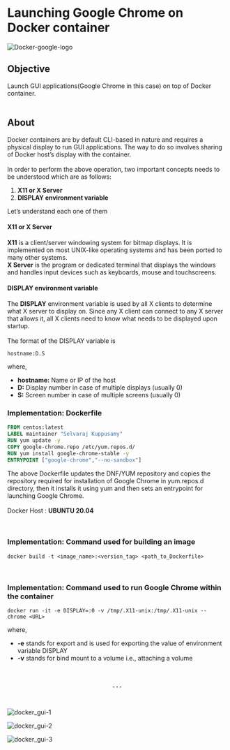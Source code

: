 
# Launching Google Chrome on Docker container

![Docker-google-logo](https://github.com/selvaraj-kuppusamy/google-chrome_docker/blob/main/assets/Docker-google-logo.jpeg)

## Objective
Launch GUI applications(Google Chrome in this case) on top of Docker container.
<br><br>

## About
Docker containers are by default CLI-based in nature and requires a physical display to run GUI applications. The way to do so involves sharing of Docker host’s display with the container.<br><br>
In order to perform the above operation, two important concepts needs to be understood which are as follows:

1. **X11 or X Server**
2. **DISPLAY environment variable**

Let’s understand each one of them

#### X11 or X Server

**X11** is a client/server windowing system for bitmap displays. It is implemented on most UNIX-like operating systems and has been ported to many other systems.<br>
**X Server** is the program or dedicated terminal that displays the windows and handles input devices such as keyboards, mouse and touchscreens.

#### DISPLAY environment variable

The **DISPLAY** environment variable is used by all X clients to determine what X server to display on. Since any X client can connect to any X server that allows it, all X clients need to know what needs to be displayed upon startup.<br><br>
The format of the DISPLAY variable is

```
hostname:D.S
```

where,

- **hostname:** Name or IP of the host
- **D:** Display number in case of multiple displays (usually 0)
- **S:** Screen number in case of multiple screens (usually 0)

### Implementation: Dockerfile

```dockerfile
FROM centos:latest
LABEL maintainer "Selvaraj Kuppusamy"
RUN yum update -y 
COPY google-chrome.repo /etc/yum.repos.d/
RUN yum install google-chrome-stable -y
ENTRYPOINT ["google-chrome","--no-sandbox"]
```

The above Dockerfile updates the DNF/YUM repository and copies the repository required for installation of Google Chrome in yum.repos.d directory, then it installs it using yum and then sets an entrypoint for launching Google Chrome.<br><br>
Docker Host : **UBUNTU 20.04**

<br>

### Implementation: Command used for building an image

```shell
docker build -t <image_name>:<version_tag> <path_to_Dockerfile>
```

<br>

### Implementation: Command used to run Google Chrome within the container

```shell
docker run -it -e DISPLAY=:0 -v /tmp/.X11-unix:/tmp/.X11-unix -- chrome <URL>
```

where,
- **-e** stands for export and is used for exporting the value of environment variable DISPLAY
- **-v** stands for bind mount to a volume i.e., attaching a volume


<br>
<p align="center"><b>. . .</b></p><br>


![docker_gui-1]()


![docker_gui-2]()


![docker_gui-3]()


